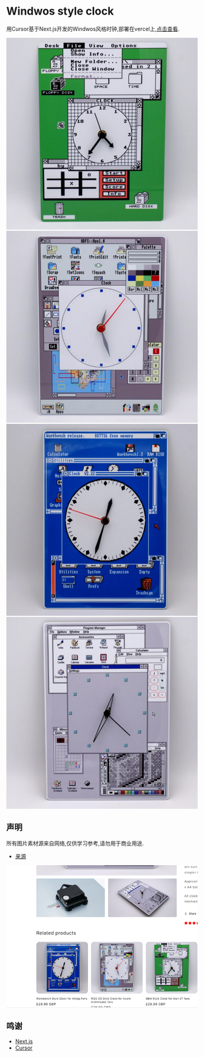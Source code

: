 # Windwos style clock

用Cursor基于Next.js开发的Windwos风格时钟,部署在vercel上,[点击查看](https://windwos-clock.programnotes.cn).

![preview](./public/backgrounds/bg1.webp)
![preview](./public/backgrounds/bg2.webp)
![preview](./public/backgrounds/bg3.webp)
![preview](./public/backgrounds/bg4.webp)

## 声明

所有图片素材源来自网络,仅供学习参考,请勿用于商业用途.

- [来源](https://rmcretro.store/products/windows-3-1-style-clock)

![Windows 3.1 Style Clock](./public/clock.png)

## 鸣谢

- [Next.js](https://nextjs.org/)
- [Cursor](https://www.cursor.com/)
